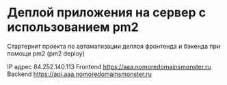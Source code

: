 # Деплой приложения на сервер с использованием pm2

Стартеркит проекта по автоматизации деплоя фронтенда и бэкенда при помощи pm2 (pm2 deploy)

IP адрес 84.252.140.113
Frontend https://aaa.nomoredomainsmonster.ru
Backend https://api.aaa.nomoredomainsmonster.ru

